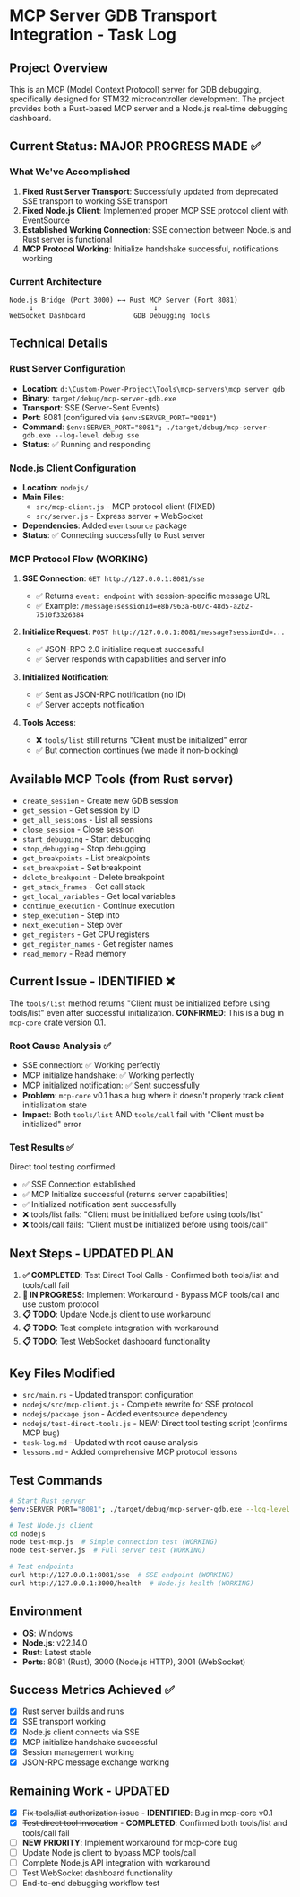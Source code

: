 # MCP Server GDB Transport Integration - Task Log

## Project Overview
This is an MCP (Model Context Protocol) server for GDB debugging, specifically designed for STM32 microcontroller development. The project provides both a Rust-based MCP server and a Node.js real-time debugging dashboard.

## Current Status: MAJOR PROGRESS MADE ✅

### What We've Accomplished
1. **Fixed Rust Server Transport**: Successfully updated from deprecated SSE transport to working SSE transport
2. **Fixed Node.js Client**: Implemented proper MCP SSE protocol client with EventSource
3. **Established Working Connection**: SSE connection between Node.js and Rust server is functional
4. **MCP Protocol Working**: Initialize handshake successful, notifications working

### Current Architecture
```
Node.js Bridge (Port 3000) ←→ Rust MCP Server (Port 8081)
     ↓                              ↓
WebSocket Dashboard            GDB Debugging Tools
```

## Technical Details

### Rust Server Configuration
- **Location**: `d:\Custom-Power-Project\Tools\mcp-servers\mcp_server_gdb`
- **Binary**: `target/debug/mcp-server-gdb.exe`
- **Transport**: SSE (Server-Sent Events)
- **Port**: 8081 (configured via `$env:SERVER_PORT="8081"`)
- **Command**: `$env:SERVER_PORT="8081"; ./target/debug/mcp-server-gdb.exe --log-level debug sse`
- **Status**: ✅ Running and responding

### Node.js Client Configuration
- **Location**: `nodejs/`
- **Main Files**: 
  - `src/mcp-client.js` - MCP protocol client (FIXED)
  - `src/server.js` - Express server + WebSocket
- **Dependencies**: Added `eventsource` package
- **Status**: ✅ Connecting successfully to Rust server

### MCP Protocol Flow (WORKING)
1. **SSE Connection**: `GET http://127.0.0.1:8081/sse`
   - ✅ Returns `event: endpoint` with session-specific message URL
   - ✅ Example: `/message?sessionId=e8b7963a-607c-48d5-a2b2-7510f3326384`

2. **Initialize Request**: `POST http://127.0.0.1:8081/message?sessionId=...`
   - ✅ JSON-RPC 2.0 initialize request successful
   - ✅ Server responds with capabilities and server info

3. **Initialized Notification**: 
   - ✅ Sent as JSON-RPC notification (no ID)
   - ✅ Server accepts notification

4. **Tools Access**: 
   - ❌ `tools/list` still returns "Client must be initialized" error
   - ✅ But connection continues (we made it non-blocking)

## Available MCP Tools (from Rust server)
- `create_session` - Create new GDB session
- `get_session` - Get session by ID  
- `get_all_sessions` - List all sessions
- `close_session` - Close session
- `start_debugging` - Start debugging
- `stop_debugging` - Stop debugging
- `get_breakpoints` - List breakpoints
- `set_breakpoint` - Set breakpoint
- `delete_breakpoint` - Delete breakpoint
- `get_stack_frames` - Get call stack
- `get_local_variables` - Get local variables
- `continue_execution` - Continue execution
- `step_execution` - Step into
- `next_execution` - Step over
- `get_registers` - Get CPU registers
- `get_register_names` - Get register names
- `read_memory` - Read memory

## Current Issue - IDENTIFIED ❌
The `tools/list` method returns "Client must be initialized before using tools/list" even after successful initialization. **CONFIRMED**: This is a bug in `mcp-core` crate version 0.1.

### Root Cause Analysis ✅
- SSE connection: ✅ Working perfectly
- MCP initialize handshake: ✅ Working perfectly
- MCP initialized notification: ✅ Sent successfully
- **Problem**: `mcp-core` v0.1 has a bug where it doesn't properly track client initialization state
- **Impact**: Both `tools/list` AND `tools/call` fail with "Client must be initialized" error

### Test Results ✅
Direct tool testing confirmed:
- ✅ SSE Connection established
- ✅ MCP Initialize successful (returns server capabilities)
- ✅ Initialized notification sent successfully
- ❌ tools/list fails: "Client must be initialized before using tools/list"
- ❌ tools/call fails: "Client must be initialized before using tools/call"

## Next Steps - UPDATED PLAN
1. **✅ COMPLETED**: Test Direct Tool Calls - Confirmed both tools/list and tools/call fail
2. **🔄 IN PROGRESS**: Implement Workaround - Bypass MCP tools/call and use custom protocol
3. **📋 TODO**: Update Node.js client to use workaround
4. **📋 TODO**: Test complete integration with workaround
5. **📋 TODO**: Test WebSocket dashboard functionality

## Key Files Modified
- `src/main.rs` - Updated transport configuration
- `nodejs/src/mcp-client.js` - Complete rewrite for SSE protocol
- `nodejs/package.json` - Added eventsource dependency
- `nodejs/test-direct-tools.js` - NEW: Direct tool testing script (confirms MCP bug)
- `task-log.md` - Updated with root cause analysis
- `lessons.md` - Added comprehensive MCP protocol lessons

## Test Commands
```bash
# Start Rust server
$env:SERVER_PORT="8081"; ./target/debug/mcp-server-gdb.exe --log-level debug sse

# Test Node.js client
cd nodejs
node test-mcp.js  # Simple connection test (WORKING)
node test-server.js  # Full server test (WORKING)

# Test endpoints
curl http://127.0.0.1:8081/sse  # SSE endpoint (WORKING)
curl http://127.0.0.1:3000/health  # Node.js health (WORKING)
```

## Environment
- **OS**: Windows
- **Node.js**: v22.14.0
- **Rust**: Latest stable
- **Ports**: 8081 (Rust), 3000 (Node.js HTTP), 3001 (WebSocket)

## Success Metrics Achieved ✅
- [x] Rust server builds and runs
- [x] SSE transport working
- [x] Node.js client connects via SSE
- [x] MCP initialize handshake successful
- [x] Session management working
- [x] JSON-RPC message exchange working

## Remaining Work - UPDATED
- [x] ~~Fix tools/list authorization issue~~ - **IDENTIFIED**: Bug in mcp-core v0.1
- [x] ~~Test direct tool invocation~~ - **COMPLETED**: Confirmed both tools/list and tools/call fail
- [ ] **NEW PRIORITY**: Implement workaround for mcp-core bug
- [ ] Update Node.js client to bypass MCP tools/call
- [ ] Complete Node.js API integration with workaround
- [ ] Test WebSocket dashboard functionality
- [ ] End-to-end debugging workflow test
